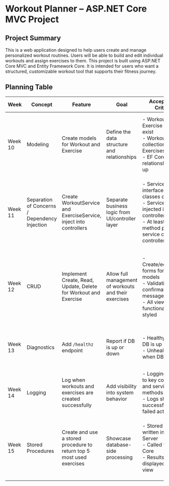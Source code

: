 # Workout Planner – ASP.NET Core MVC Project

## Project Summary

This is a web application designed to help users create and manage personalized workout routines. Users will be able to build and edit individual workouts and assign exercises to them. This project is built using ASP.NET Core MVC and Entity Framework Core. It is intended for users who want a structured, customizable workout tool that supports their fitness journey.


## Planning Table


| Week    | Concept                                       | Feature                                                                   | Goal                                                  | Acceptance Criteria                                                                                                                                              | Evidence in README.md                                                                                                             | Test Plan                                                                                                       |
| ------- | --------------------------------------------- | ------------------------------------------------------------------------- | ----------------------------------------------------- | ---------------------------------------------------------------------------------------------------------------------------------------------------------------- | --------------------------------------------------------------------------------------------------------------------------------- | --------------------------------------------------------------------------------------------------------------- |
| Week 10 | Modeling                                      | Create models for Workout and Exercise                                    | Define the data structure and relationships           | - Workout and Exercise models exist<br>- Workout has a collection of Exercises<br>- EF Core relationships set up                         | Implemented code; README write-up; screenshots as needed                                                                           | - Unit tests for model validation<br>- Use EF Core to check DB creation and schema                              |
| Week 11 | Separation of Concerns / Dependency Injection | Create WorkoutService and ExerciseService, inject into controllers        | Separate business logic from UI/controller layer      | - Service interfaces and classes created<br>- Services injected into controllers<br>- At least one method per service called in controller | Implemented code; README write-up; screenshots as needed                                                                           | - Unit tests using mock services<br>- Confirm DI works with controller logic                                    |
| Week 12 | CRUD                                          | Implement Create, Read, Update, Delete for Workout and Exercise           | Allow full management of workouts and their exercises | - Create/edit/delete forms for both models<br>- Validation and confirmation messages<br>- All views functional and styled                | Implemented code; README write-up; screenshots as needed                                                                           | - Manual testing of all CRUD paths<br>- Unit tests for controller actions<br>- Validation error testing         |
| Week 13 | Diagnostics                                   | Add `/healthz` endpoint                                                   | Report if DB is up or down                            | - Healthy when DB is up<br>- Unhealthy when DB is down                                                                                   | Implemented code; README write-up; screenshots as needed                                                                           | - Stop DB and hit `/healthz` to confirm response                                                              |
| Week 14 | Logging                                       | Log when workouts and exercises are created successfully                  | Add visibility into system behavior                   | - Logging added to key controller and service methods<br>- Logs show successful and failed actions                                      | Implemented code; README write-up; screenshots as needed                                                                           | - Test logs during CRUD actions                                                                                 |
| Week 15 | Stored Procedures                             | Create and use a stored procedure to return top 5 most used exercises     | Showcase database-side processing                     | - Stored proc written in SQL Server<br>- Called from EF Core<br>- Results displayed in a view                                             | Implemented code; README write-up; screenshots as needed                                                                           | - Execute proc directly in DB<br>- Test from UI and compare results                                            |


